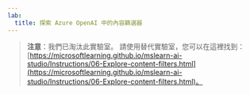 ```yaml
---
lab:
  title: 探索 Azure OpenAI 中的內容篩選器
---
```


> **注意**：我們已淘汰此實驗室。 請使用替代實驗室，您可以在這裡找到： [https://microsoftlearning.github.io/mslearn-ai-studio/Instructions/06-Explore-content-filters.html](https://microsoftlearning.github.io/mslearn-ai-studio/Instructions/06-Explore-content-filters.html)。
